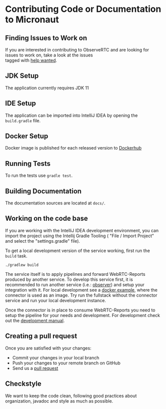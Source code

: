 # Contributing Code or Documentation to Micronaut

## Finding Issues to Work on

If you are interested in contributing to ObserveRTC 
and are looking for issues to work on, take a look at the issues  
tagged with [help wanted](https://github.com/ObserveRTC/connector/labels/help%20wanted).

## JDK Setup

The application currently requires JDK 11

## IDE Setup

The application can be imported into IntelliJ IDEA by opening the `build.gradle` file.

## Docker Setup

Docker image is published for each released version to [Dockerhub](https://hub.docker.com/repository/docker/observertc/connector) 

## Running Tests

To run the tests use `gradle test`.

## Building Documentation

The documentation sources are located at `docs/`.

## Working on the code base

If you are working with the IntelliJ IDEA development 
environment, you can import the project using the Intellij 
Gradle Tooling ( "File / Import Project" and select the 
"settings.gradle" file).

To get a local development version of the service working, 
first run the `build` task.

```
./gradlew build
```

The service itself is to apply pipelines and forward WebRTC-Reports 
produced by another service. To develop this service first, it 
is recommended to run another service (i.e.: [observer](https://github.com/ObserveRTC/observer)) 
and setup your integration with it. For local development see 
a [docker example](https://github.com/ObserveRTC/docker-webrtc-observer), 
where the connector is used as an image. Try run the fullstack without 
the connector service and run your local development instance.

Once the connector is in place to consume WebRTC-Reports 
you need to setup the pipeline for your needs and development.
For development check out the 
[development manual](https://observertc.github.io/connector/). 

## Creating a pull request

Once you are satisfied with your changes:

- Commit your changes in your local branch
- Push your changes to your remote branch on GitHub
- Send us a [pull request](https://help.github.com/articles/creating-a-pull-request)

## Checkstyle

We want to keep the code clean,
following good practices about organization, javadoc and 
style as much as possible.
